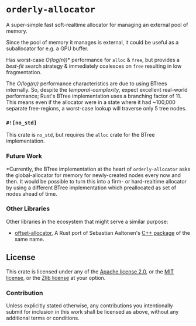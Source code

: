`orderly-allocator`
===================

A super-simple fast soft-realtime allocator for managing an external pool of
memory.

Since the pool of memory it manages is external, it could be useful as a
suballocator for e.g. a GPU buffer.

Has worst-case *O(log(n))*\* performance for `alloc` & `free`, but provides a
*best-fit* search strategy & immediately coalesces on `free` resulting in low
fragmentation.

The *O(log(n))* performance characteristics are due to using BTrees internally.
So, despite the *temporal-complexity*, expect excellent real-world performance;
Rust's BTree implementation uses a branching factor of 11. This means even if
the allocator were in a state where it had ~100,000 separate free-regions, a
worst-case lookup will traverse only 5 tree nodes.


### `#![no_std]`

This crate is `no_std`, but requires the `alloc` crate for the BTree
implementation.


### Future Work

*Currently, the BTree implementation at the heart of `orderly-allocator` asks
the global-allocator for memory for newly-created nodes every now and then. It
would be possible to turn this into a firm- or hard-realtime allocator by using
a different BTree implementation which preallocated as set of nodes ahead of
time.


### Other Libraries

Other libraries in the ecosystem that might serve a similar purpose:

- [offset-allocator], A Rust port of Sebastian Aaltonen's
  [C++ package][sebbbi/OffsetAllocator] of the same name.

[offset-allocator]: https://github.com/pcwalton/offset-allocator
[sebbbi/OffsetAllocator]: https://github.com/sebbbi/OffsetAllocator


License
-------

This crate is licensed under any of the [Apache license 2.0], or the
[MIT license], or the [Zlib license] at your option.

[Apache license 2.0]: ./LICENSE-APACHE
[MIT license]: ./LICENSE-MIT
[Zlib license]: ./LICENSE-ZLIB


### Contribution

Unless explicitly stated otherwise, any contributions you intentionally submit
for inclusion in this work shall be licensed as above, without any additional
terms or conditions.
